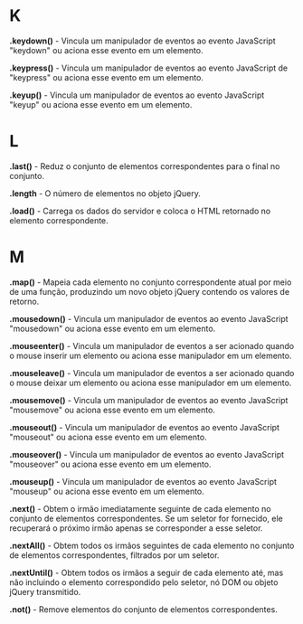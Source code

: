 # K

**.keydown()** - Vincula um manipulador de eventos ao evento JavaScript "keydown" ou aciona esse evento em um elemento.

**.keypress()** - Vincula um manipulador de eventos ao evento JavaScript de "keypress" ou aciona esse evento em um elemento.

**.keyup()** - Vincula um manipulador de eventos ao evento JavaScript "keyup" ou aciona esse evento em um elemento.

# L

**.last()** - Reduz o conjunto de elementos correspondentes para o final no conjunto.

**.length** - O número de elementos no objeto jQuery.

**.load()** - Carrega os dados do servidor e coloca o HTML retornado no elemento correspondente.

# M 

**.map()** - Mapeia cada elemento no conjunto correspondente atual por meio de uma função, produzindo um novo objeto jQuery contendo os valores de retorno.

**.mousedown()** - Vincula um manipulador de eventos ao evento JavaScript "mousedown" ou aciona esse evento em um elemento.

**.mouseenter()** - Vincula um manipulador de eventos a ser acionado quando o mouse inserir um elemento ou aciona esse manipulador em um elemento.

**.mouseleave()** - Vincula um manipulador de eventos a ser acionado quando o mouse deixar um elemento ou aciona esse manipulador em um elemento.

**.mousemove()** - Vincula um manipulador de eventos ao evento JavaScript "mousemove" ou aciona esse evento em um elemento.

**.mouseout()** - Vincula um manipulador de eventos ao evento JavaScript "mouseout" ou aciona esse evento em um elemento.

**.mouseover()** - Vincula um manipulador de eventos ao evento JavaScript "mouseover" ou aciona esse evento em um elemento.

**.mouseup()** - Vincula um manipulador de eventos ao evento JavaScript "mouseup" ou aciona esse evento em um elemento.

**.next()** - Obtem o irmão imediatamente seguinte de cada elemento no conjunto de elementos correspondentes. Se um seletor for fornecido, ele recuperará o próximo irmão apenas se corresponder a esse seletor. 

**.nextAll()** - Obtem todos os irmãos seguintes de cada elemento no conjunto de elementos correspondentes, filtrados por um seletor.

**.nextUntil()** - Obtem todos os irmãos a seguir de cada elemento até, mas não incluindo o elemento correspondido pelo seletor, nó DOM ou objeto jQuery transmitido.

**.not()** - Remove elementos do conjunto de elementos correspondentes.
